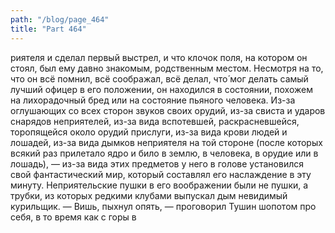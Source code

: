 ```yaml
---
path: "/blog/page_464"
title: "Part 464"
---
```


риятеля и сделал первый выстрел, и что клочок поля, на котором он стоял, был ему давно знакомым, родственным местом. Несмотря на то, что он всё помнил, всё соображал, всё делал, что́ мог делать самый лучший офицер в его положении, он находился в состоянии, похожем на лихорадочный бред или на состояние пьяного человека.
Из-за оглушающих со всех сторон звуков своих орудий, из-за свиста и ударов снарядов неприятелей, из-за вида вспотевшей, раскрасневшейся, торопящейся около орудий прислуги, из-за вида крови людей и лошадей, из-за вида дымков неприятеля на той стороне (после которых всякий раз прилетало ядро и било в землю, в человека, в орудие или в лошадь), — из-за вида этих предметов у него в голове установился свой фантастический мир, который составлял его наслаждение в эту минуту. Неприятельские пушки в его воображении были не пушки, а трубки, из которых редкими клубами выпускал дым невидимый курильщик.
— Вишь, пыхнул опять, — проговорил Тушин шопотом про себя, в то время как с горы в
